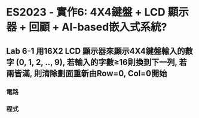 # ES2023 - 實作6: 4X4鍵盤 + LCD 顯示器 + 回顧 + AI-based嵌入式系統? 
## Lab 6-1 用16X2 LCD 顯示器來顯示4X4鍵盤輸入的數字 (0, 1, 2, .., 9), 若輸入的字數≥16則換到下一列, 若兩皆滿, 則清除劃面重新由Row=0, Col=0開始
### 電路
### 程式

##
